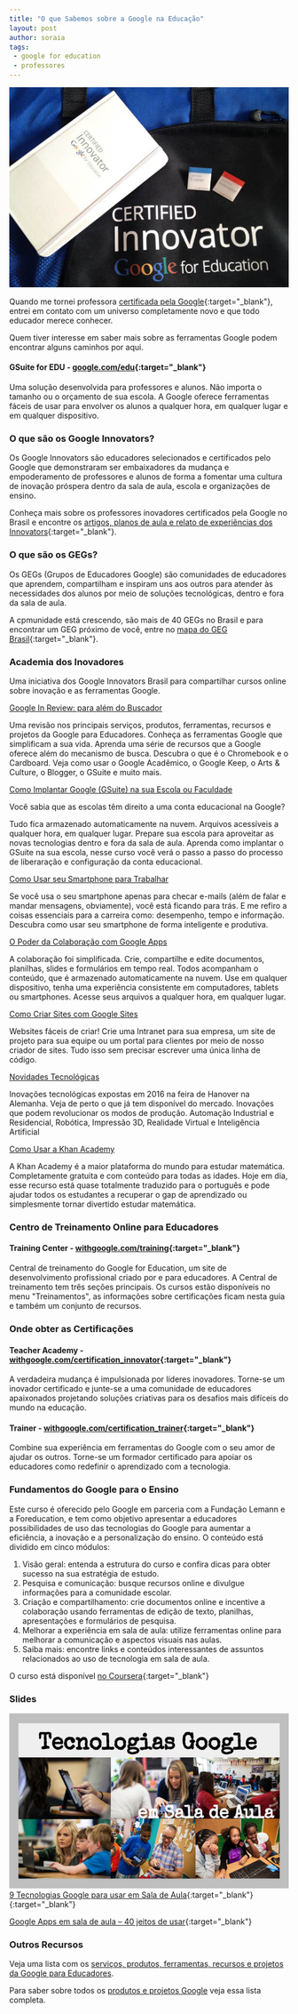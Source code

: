 ```yaml
---
title: "O que Sabemos sobre a Google na Educação"
layout: post
author: soraia
tags: 
 - google for education
 - professores
---
```


![Google Innovator and Google Trainer Badges](images/innovator.JPG)

Quando me tornei professora [certificada pela Google](http//professoragoogle.com.br){:target="_blank"}, entrei em contato com um universo completamente novo e que todo educador merece conhecer.

Quem tiver interesse em saber mais sobre as ferramentas Google podem encontrar alguns caminhos por aqui.

#### GSuite for EDU - [google.com/edu](https://www.google.com/intx/pt-BR/edu/){:target="_blank"}
Uma solução desenvolvida para professores e alunos. Não importa o tamanho ou o orçamento de sua escola. A Google oferece ferramentas fáceis de usar para envolver os alunos a qualquer hora, em qualquer lugar e em qualquer dispositivo.     


### O que são os Google Innovators?

Os Google Innovators são educadores selecionados e certificados pelo Google que demonstraram ser embaixadores da mudança e empoderamento de professores e alunos de forma a fomentar uma cultura de inovação próspera dentro da sala de aula, escola e organizações de ensino.

Conheça mais sobre os professores inovadores certificados pela Google no Brasil e encontre os [artigos, planos de aula e relato de experiências dos Innovators](http://innovatorbrasil.com.br/){:target="_blank"}.

### O que são os GEGs?

Os GEGs (Grupos de Educadores Google) são comunidades de educadores que aprendem, compartilham e inspiram uns aos outros para atender às necessidades dos alunos por meio de soluções tecnológicas, dentro e fora da sala de aula.

A cpmunidade está crescendo, são mais de 40 GEGs no Brasil e para encontrar um GEG próximo de você, entre no [mapa do GEG Brasil](https://www.google.com/intl/pt-BR/landing/geg/groups/){:target="_blank"}.

### Academia dos Inovadores

Uma iniciativa dos Google Innovators Brasil para compartilhar cursos online sobre inovação e as ferramentas Google.

[Google In Review: para além do Buscador](https://www.udemy.com/google-in-review-para-alem-do-buscador/)

Uma revisão nos principais serviços, produtos, ferramentas, recursos e projetos da Google para Educadores. Conheça  as ferramentas Google que simplificam a sua vida. Aprenda uma série de recursos que a Google oferece além do mecanismo de busca. Descubra o que é o Chromebook e o Cardboard. Veja como usar o Google Acadêmico, o Google Keep, o Arts & Culture, o Blogger, o GSuite e muito mais.

[Como Implantar Google (GSuite) na sua Escola ou Faculdade](https://www.udemy.com/como-implantar-gsuite-na-sua-escola-ou-faculdade/)

Você sabia que as escolas têm direito a uma conta educacional na Google?

Tudo fica armazenado automaticamente na nuvem. Arquivos acessíveis a qualquer hora, em qualquer lugar. Prepare sua escola para aproveitar as novas tecnologias dentro e fora da sala de aula. Aprenda como implantar o GSuite na sua escola, nesse curso você verá o passo a passo do processo de liberaração e configuração da conta educacional.

[Como Usar seu Smartphone para Trabalhar](https://inovadores.coursify.me/courses/como-usar-seu-smartphone-para-trabalhar)

Se você usa o seu smartphone apenas para checar e-mails (além de falar e mandar mensagens, obviamente), você está ficando para trás. E me refiro a coisas essenciais para a carreira como: desempenho, tempo e informação. Descubra como usar seu smartphone de forma inteligente e produtiva.

[O Poder da Colaboração com Google Apps](https://inovadores.coursify.me/courses/o-poder-da-colaboracao-com-google-apps)

A colaboração foi simplificada. Crie, compartilhe e edite documentos, planilhas, slides e formulários em tempo real. Todos acompanham o conteúdo, que é armazenado automaticamente na nuvem. Use em qualquer dispositivo, tenha uma experiência consistente em computadores, tablets ou smartphones. Acesse seus arquivos a qualquer hora, em qualquer lugar.

[Como Criar Sites com Google Sites](https://inovadores.coursify.me/courses/criacao-de-conteudo-com-google-sites)

Websites fáceis de criar! Crie uma Intranet para sua empresa, um site de projeto para sua equipe ou um portal para clientes por meio de nosso criador de sites. Tudo isso sem precisar escrever uma única linha de código.

[Novidades Tecnológicas](https://inovadores.coursify.me/courses/novidades-tecnologicas-automacao-robotica-impressao-3d-e-inteligencia-artificial)

Inovações tecnológicas expostas em 2016 na feira de Hanover na Alemanha. Veja de perto o que já tem disponível do mercado. Inovações que podem revolucionar os modos de produção. Automação Industrial e Residencial, Robótica, Impressão 3D, Realidade Virtual e Inteligência Artificial

[Como Usar a Khan Academy](http://googletrainer.teachable.com/p/como-usar-a-khan-academy)

A Khan Academy é a maior plataforma do mundo para estudar matemática. Completamente gratuita e com conteúdo para todas as idades. Hoje em dia, esse recurso está quase totalmente traduzido para o português e pode ajudar todos os estudantes a recuperar o gap de aprendizado ou simplesmente tornar divertido estudar matemática.

### Centro de Treinamento Online para Educadores

#### Training Center - [withgoogle.com/training](https://edutrainingcenter.withgoogle.com/training){:target="_blank"}
Central de treinamento do Google for Education, um site de desenvolvimento profissional criado por e para educadores. A Central de treinamento tem três seções principais. Os cursos estão disponíveis no menu "Treinamentos", as informações sobre certificações ficam nesta guia e também um conjunto de recursos.  

### Onde obter as Certificações

#### Teacher Academy - [withgoogle.com/certification_innovator](https://edutrainingcenter.withgoogle.com/certification_innovator){:target="_blank"}
A verdadeira mudança é impulsionada por líderes inovadores. Torne-se um inovador certificado e junte-se a uma comunidade de educadores apaixonados projetando soluções criativas para os desafios mais difíceis do mundo na educação.

#### Trainer - [withgoogle.com/certification_trainer](https://edutrainingcenter.withgoogle.com/certification_trainer){:target="_blank"}
Combine sua experiência em ferramentas do Google com o seu amor de ajudar os outros. Torne-se um formador certificado para apoiar os educadores como redefinir o aprendizado com a tecnologia.

### Fundamentos do Google para o Ensino

Este curso é oferecido pelo Google em parceria com a Fundação Lemann e a Foreducation, e tem como objetivo apresentar a educadores possibilidades de uso das tecnologias do Google para aumentar a eficiência, a inovação e a personalização do ensino. O conteúdo está dividido em cinco módulos:

1. Visão geral: entenda a estrutura do curso e confira dicas para obter sucesso na sua estratégia de estudo.
2. Pesquisa e comunicação: busque recursos online e divulgue informações para a comunidade escolar.
3. Criação e compartilhamento: crie documentos online e incentive a colaboração usando ferramentas de edição de texto, planilhas, apresentações e formulários de pesquisa.
4. Melhorar a experiência em sala de aula: utilize ferramentas online para melhorar a comunicação e aspectos visuais nas aulas.
5. Saiba mais: encontre links e conteúdos interessantes de assuntos relacionados ao uso de tecnologia em sala de aula.

O curso está disponível [no Coursera](https://www.coursera.org/learn/fundamentosgoogle){:target="_blank"}

### Slides

![9 Tecnologias Google para usar em Sala de Aula](images/tecnologia.jpg)
[9 Tecnologias Google para usar em Sala de Aula](http://professoragoogle.com.br/produtos/shop/9-tecnologias-google-para-usar-em-sala-de-aula/){:target="_blank"}{:target="_blank"}

[Google Apps em sala de aula – 40 jeitos de usar](http://professoragoogle.com.br/produtos/shop/40-jeitos-de-usar-google-apps-em-sala-de-aula/){:target="_blank"}

### Outros Recursos

Veja uma lista com os [serviços, produtos, ferramentas, recursos e projetos da Google para Educadores](tudo-o-que-tem-na-google-para-educadores).

Para saber sobre todos os [produtos e projetos Google](tudo-o-que-tem-na-google) veja essa lista completa.